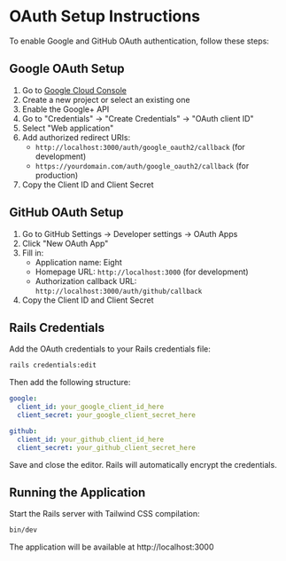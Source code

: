 # OAuth Setup Instructions

To enable Google and GitHub OAuth authentication, follow these steps:

## Google OAuth Setup

1. Go to [Google Cloud Console](https://console.cloud.google.com/)
2. Create a new project or select an existing one
3. Enable the Google+ API
4. Go to "Credentials" → "Create Credentials" → "OAuth client ID"
5. Select "Web application"
6. Add authorized redirect URIs:
   - `http://localhost:3000/auth/google_oauth2/callback` (for development)
   - `https://yourdomain.com/auth/google_oauth2/callback` (for production)
7. Copy the Client ID and Client Secret

## GitHub OAuth Setup

1. Go to GitHub Settings → Developer settings → OAuth Apps
2. Click "New OAuth App"
3. Fill in:
   - Application name: Eight
   - Homepage URL: `http://localhost:3000` (for development)
   - Authorization callback URL: `http://localhost:3000/auth/github/callback`
4. Copy the Client ID and Client Secret

## Rails Credentials

Add the OAuth credentials to your Rails credentials file:

```bash
rails credentials:edit
```

Then add the following structure:

```yaml
google:
  client_id: your_google_client_id_here
  client_secret: your_google_client_secret_here

github:
  client_id: your_github_client_id_here
  client_secret: your_github_client_secret_here
```

Save and close the editor. Rails will automatically encrypt the credentials.

## Running the Application

Start the Rails server with Tailwind CSS compilation:

```bash
bin/dev
```

The application will be available at http://localhost:3000